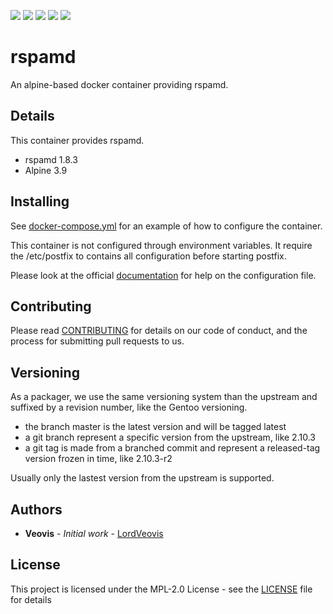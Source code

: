 [![](https://img.shields.io/docker/cloud/build/veovis/rspamd.svg)](https://hub.docker.com/r/veovis/rspamd/builds) [![](https://img.shields.io/docker/pulls/veovis/rspamd.svg)](https://hub.docker.com/r/veovis/rspamd) ![](https://img.shields.io/microbadger/image-size/veovis%2Frspamd.svg) [![](https://img.shields.io/github/tag/LordVeovis/docker-rspamd.svg)](https://github.com/LordVeovis/docker-rspamd/tags) [![](https://img.shields.io/github/license/LordVeovis/docker-rspamd.svg)](https://github.com/LordVeovis/docker-rspamd/blob/master/LICENSE)

# rspamd

An alpine-based docker container providing rspamd.

## Details

This container provides rspamd.

* rspamd 1.8.3
* Alpine 3.9

## Installing

See [docker-compose.yml](https://github.com/LordVeovis/docker-rspamd/blob/master/docker-compose.yml) for an example of how to configure the container.

This container is not configured through environment variables. It require the /etc/postfix to contains all configuration before starting postfix.

Please look at the official [documentation](https://rspamd.com/doc/index.html) for help on the configuration file.

## Contributing

Please read [CONTRIBUTING](https://github.com/LordVeovis/docker-rspamd/blob/master/CONTRIBUTING) for details on our code of conduct, and the process for submitting pull requests to us.

## Versioning

As a packager, we use the same versioning system than the upstream and suffixed by a revision number, like the Gentoo versioning.

* the branch master is the latest version and will be tagged latest
* a git branch represent a specific version from the upstream, like 2.10.3
* a git tag is made from a branched commit and represent a released-tag version frozen in time, like 2.10.3-r2

Usually only the lastest version from the upstream is supported.

## Authors

* **Veovis** - *Initial work* - [LordVeovis](https://github.com/LordVeovis)

## License

This project is licensed under the MPL-2.0 License - see the [LICENSE](https://github.com/LordVeovis/docker-rspamd/blob/master/LICENSE) file for details
